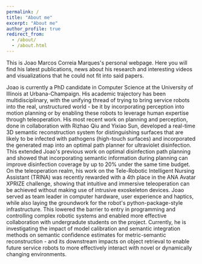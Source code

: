 ```yaml
---
permalink: /
title: "About me"
excerpt: "About me"
author_profile: true
redirect_from: 
  - /about/
  - /about.html
---
```


This is Joao Marcos Correia Marques's personal webpage. Here you will find his latest publications, news about his research and interesting videos and visualizations that he could not fit into said papers.

Joao is currently a PhD candidate in Computer Science at the University of Illinois at Urbana-Champaign. His academic trajectory has been multidisciplinary, with the unifying thread of trying to bring service robots into the real, unstructured world - be it by incorporating perception into motion planning or by enabling these robots to leverage human expertise through teleoperation. 
His most recent work on planning and perception, done in collaboration with Rizhao Qiu and Yixiao Sun, developed a real-time 3D semantic reconstruction system for distinguishing surfaces that are likely to be infected with pathogens (high-touch surfaces) and incorporated the generated map into an optimal path planner for ultraviolet disinfection. This extended Joao's previous work on optimal disinfection path planning and showed that incorporating semantic information during planning can improve disinfection coverage by up to 20% under the same time budget. On the teleoperation realm, his work on the Tele-Robotic Intelligent Nursing Assistant (TRINA) was recently rewarded with a 4th place in the ANA Avatar XPRIZE challenge, showing that intuitive and immersive teleoperation can be achieved without making use of intrusive exoskeleton devices. Joao served as team leader in computer hardware, user experience and haptics, while also laying the groundwork for the robot's python-package-style infrastructure. This lowered the barrier to entry in programming and controlling complex robotic systems and enabled more effective collaboration with undergradute students on the project. Currently, he is investigating the impact of model calibration and semantic integration methods on semantic confidence estimates for metric-semantic reconstruction - and its downstream impacts on object retrieval to enable future service robots to more effectively interact with novel or dynamically changing environments. 

